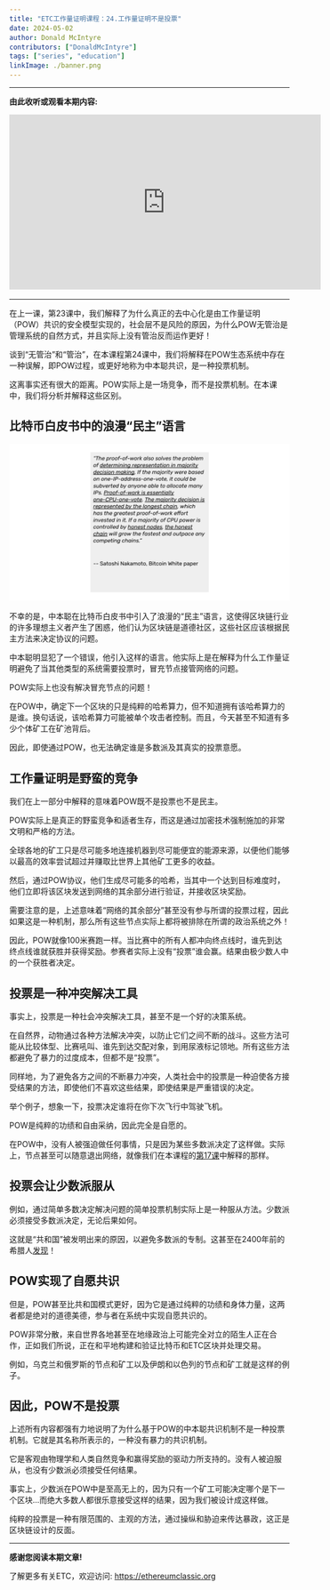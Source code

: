 ```yaml
---
title: "ETC工作量证明课程：24.工作量证明不是投票"
date: 2024-05-02
author: Donald McIntyre
contributors: ["DonaldMcIntyre"]
tags: ["series", "education"]
linkImage: ./banner.png
---
```


---
**由此收听或观看本期内容:**

<iframe width="560" height="315" src="https://www.youtube.com/embed/l-DxYeZ7L5I" title="YouTube video player" frameborder="0" allow="accelerometer; autoplay; clipboard-write; encrypted-media; gyroscope; picture-in-picture; web-share" allowfullscreen></iframe>

---

在上一课，第23课中，我们解释了为什么真正的去中心化是由工作量证明（POW）共识的安全模型实现的，社会层不是风险的原因，为什么POW无管治是管理系统的自然方式，并且实际上没有管治反而运作更好！

谈到“无管治”和“管治”，在本课程第24课中，我们将解释在POW生态系统中存在一种误解，即POW过程，或更好地称为中本聪共识，是一种投票机制。

这离事实还有很大的距离。POW实际上是一场竞争，而不是投票机制。在本课中，我们将分析并解释这些区别。

## 比特币白皮书中的浪漫“民主”语言

![](./1.png)

不幸的是，中本聪在比特币白皮书中引入了浪漫的“民主”语言，这使得区块链行业的许多理想主义者产生了困惑，他们认为区块链是道德社区，这些社区应该根据民主方法来决定协议的问题。

中本聪明显犯了一个错误，他引入这样的语言。他实际上是在解释为什么工作量证明避免了当其他类型的系统需要投票时，冒充节点接管网络的问题。

POW实际上也没有解决冒充节点的问题！

在POW中，确定下一个区块的只是纯粹的哈希算力，但不知道拥有该哈希算力的是谁。换句话说，该哈希算力可能被单个攻击者控制。而且，今天甚至不知道有多少个体矿工在矿池背后。

因此，即使通过POW，也无法确定谁是多数派及其真实的投票意愿。

## 工作量证明是野蛮的竞争

我们在上一部分中解释的意味着POW既不是投票也不是民主。

POW实际上是真正的野蛮竞争和适者生存，而这是通过加密技术强制施加的非常文明和严格的方法。

全球各地的矿工只是尽可能多地连接机器到尽可能便宜的能源来源，以便他们能够以最高的效率尝试超过并赚取比世界上其他矿工更多的收益。

然后，通过POW协议，他们生成尽可能多的哈希，当其中一个达到目标难度时，他们立即将该区块发送到网络的其余部分进行验证，并接收区块奖励。

需要注意的是，上述意味着“网络的其余部分”甚至没有参与所谓的投票过程，因此如果这是一种机制，那么所有这些节点实际上都将被排除在所谓的政治系统之外！

因此，POW就像100米赛跑一样。当比赛中的所有人都冲向终点线时，谁先到达终点线谁就获胜并获得奖励。参赛者实际上没有“投票”谁会赢。结果由极少数人中的一个获胜者决定。

## 投票是一种冲突解决工具

事实上，投票是一种社会冲突解决工具，甚至不是一个好的决策系统。

在自然界，动物通过各种方法解决冲突，以防止它们之间不断的战斗。这些方法可能从比较体型、比赛吼叫、谁先到达交配对象，到用尿液标记领地。所有这些方法都避免了暴力的过度成本，但都不是“投票”。

同样地，为了避免各方之间的不断暴力冲突，人类社会中的投票是一种迫使各方接受结果的方法，即使他们不喜欢这些结果，即使结果是严重错误的决定。

举个例子，想象一下，投票决定谁将在你下次飞行中驾驶飞机。

POW是纯粹的功绩和自由采纳，因此完全是自愿的。

在POW中，没有人被强迫做任何事情，只是因为某些多数派决定了这样做。实际上，节点甚至可以随意退出网络，就像我们在本课程的[第17课](https://ethereumclassic.org/blog/2024-03-07-etc-proof-of-work-course-17-pow-has-division-of-power-pos-does-not)中解释的那样。

## 投票会让少数派服从

例如，通过简单多数决定解决问题的简单投票机制实际上是一种服从方法。少数派必须接受多数派决定，无论后果如何。

这就是“共和国”被发明出来的原因，以避免多数派的专制。这甚至在2400年前的希腊人[发现](https://en.wikipedia.org/wiki/Republic_(Plato))！

## POW实现了自愿共识

但是，POW甚至比共和国模式更好，因为它是通过纯粹的功绩和身体力量，这两者都是绝对的道德美德，参与者在系统中实现自愿共识的。 

POW非常分散，来自世界各地甚至在地缘政治上可能完全对立的陌生人正在合作，正如我们所说，正在和平地构建和验证比特币和ETC区块并处理交易。

例如，乌克兰和俄罗斯的节点和矿工以及伊朗和以色列的节点和矿工就是这样的例子。

## 因此，POW不是投票

上述所有内容都强有力地说明了为什么基于POW的中本聪共识机制不是一种投票机制。它就是其名称所表示的，一种没有暴力的共识机制。

它是客观由物理学和人类自然竞争和赢得奖励的驱动力所支持的。没有人被迫服从，也没有少数派必须接受任何结果。

事实上，少数派在POW中是至高无上的，因为只有一个矿工可能决定哪个是下一个区块...而绝大多数人都很乐意接受这样的结果，因为我们被设计成这样做。

纯粹的投票是一种有限范围的、主观的方法，通过操纵和胁迫来传达暴政，这正是区块链设计的反面。

---

**感谢您阅读本期文章!**

了解更多有关ETC，欢迎访问: https://ethereumclassic.org
